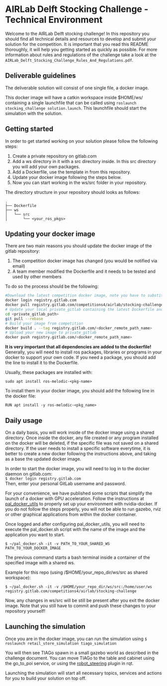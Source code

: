 # AIRLab Delft Stocking Challenge - Technical Environment

Welcome to the AIRLab Delft stocking challenge! In this repository you should find all technical details and resources to develop and submit your solution for the competition. It is important that you read this README thoroughly, it will help you getting started as quickly as possible. For more information about rules and regulations of the challenge take a look at the `AIRLab_Delft_Stocking_Challenge_Rules_And_Regulations.pdf`.

## Deliverable guidelines

The deliverable solution will consist of one single file, a docker image.

This docker image will have a catkin workspace inside $HOME/ws/ containing a single launchfile that can be called using `roslaunch stocking_challenge solution.launch`. This launchfile should start the simulation with the solution.

## Getting started

In order to get started working on your solution please follow the following steps:

1. Create a private repository on gitlab.com
2. Add a ws directory in it with a src directory inside. In this src directory you will add your own packages.
3. Add a Dockerfile, use the template in from this repository.
4. Update your docker image following the steps below.
5. Now you can start working in the ws/src folder in your repository.

The directory structure in your repository should looks as follows:

```
.  
├── Dockerfile  
├── ws  
│   └── src  
│       └── <your_ros_pkgs>  
```


## Updating your docker image

There are two main reasons you should update the docker image of the gitlab repository:

1. The competition docker image has changed (you would be notified via email)
2. A team member modified the Dockerfile and it needs to be tested and used by other members

To do so the process should be the following:

``` bash
#Download the latest competition docker image, note you have to substitute <X.X> with the latest version from the container registry.
docker login registry.gitlab.com
docker pull registry.gitlab.com/competitions4/airlab/stocking-challenge:<X.X>
# Update your local private_gitlab containing the latest Dockerfile and the latest version of your code
cd <private_gitlab_path>
git pull --rebase
# Build your image from competition
docker build . --tag registry.gitlab.com/<docker_remote_path_name>
# Upload your new image to private_gitlab
docker push registry.gitlab.com/<docker_remote_path_name>
```

**It is very important that all dependencies are added to the dockerfile!**
Generally, you will need to install ros packages, libraries or programs in your docker to support your own code. If you need a package, you should add the line to install it to the Dockerfile.

Usually, these packages are installed with:

`sudo apt install ros-melodic-<pkg-name>`

To install them in your docker image, you should add the following line in the docker file:

`RUN apt install -y ros-melodic-<pkg_name>`

## Daily usage
On a daily basis, you will work inside of the docker image using a shared directory. Once inside the docker, any file created or any program installed on the docker will be deleted, if the specific file was not saved on a shared directory. If the user needs to install a specific software everytime, it is better to create a new docker following the instructions above, and taking as a base the updated docker image.

In order to start the docker image, you will need to log in to the docker daemon on gitlab.com:   
`$ docker login registry.gitlab.com`    
Then, enter your personal GitLab username and password.

For your convenience, we have published some scripts that simplify the launch of a docker with GPU acceleration. Follow the instructions at [pal_docker_utils](https://github.com/pal-robotics/pal_docker_utils) to properly set up your environment with nvidia-docker. If you do not follow the steps properly, you will not be able to run gazebo, rviz or other graphical applications from within the docker container.

Once logged and after configuring pal_docker_utils, you will need to execute the pal_docker.sh script with the name of the image and the application you want to start.

`$ ~/pal_docker.sh -it -v PATH_TO_YOUR_SHARED_WS PATH_TO_YOUR_DOCKER_IMAGE`

The previous command starts a bash terminal inside a container of the specified image with a shared ws.

Example for this repo (using /$HOME/your_repo_dir/ws/src as shared workspace):

`$ ~/pal_docker.sh -it -v /$HOME/your_repo_dir/ws/src:/home/user/ws registry.gitlab.com/competitions4/airlab/stocking-challenge`

Now, any changes in ws/src will be still be present after you exit the docker image. Note that you still have to commit and push these changes to your repository yourself!

## Launching the simulation
Once you are in the docker image, you can run the simulation using
`$ roslaunch retail_store_simulation tiago_simulation`

You will then see TIAGo spawn in a small gazebo world as described in the challenge document. You can move TIAGo to the table and cabinet using the go_to_poi service, or using the [robot_steering](http://wiki.ros.org/rqt_robot_steering) plugin in rqt.

Launching the simulation will start all necessary topics, services and actions for you to build your solution on top off.
